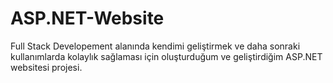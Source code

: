 # ASP.NET-Website
Full Stack Developement alanında kendimi geliştirmek ve daha sonraki kullanımlarda kolaylık sağlaması için oluşturduğum ve geliştirdiğim ASP.NET websitesi projesi.
